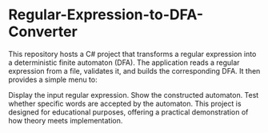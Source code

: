 # Regular-Expression-to-DFA-Converter

This repository hosts a C# project that transforms a regular expression into a deterministic finite automaton (DFA). The application reads a regular expression from a file, validates it, and builds the corresponding DFA. It then provides a simple menu to:

Display the input regular expression.
Show the constructed automaton.
Test whether specific words are accepted by the automaton.
This project is designed for educational purposes, offering a practical demonstration of how theory meets implementation.
